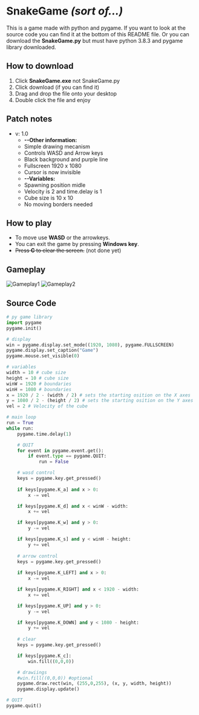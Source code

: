 # SnakeGame *(sort of...)*
This is a game made with python and pygame. If you want to look at the source code you can find it at the bottom of this README file. Or you can download the **SnakeGame.py** but must have python 3.8.3 and pygame library downloaded.

## How to download 
  1. Click **SnakeGame.exe** not SnakeGame.py
  1. Click download (if you can find it)
  1. Drag and drop the file onto your desktop
  1. Double click the file and enjoy

## Patch notes
* v: 1.0
  * **--Other information:**
  * Simple drawing mecanism
  * Controls WASD and Arrow keys
  * Black background and purple line
  * Fullscreen 1920 x 1080
  * Cursor is now invisible
  * **--Variables:**
  * Spawning position midle
  * Velocity is 2 and time.delay is 1
  * Cube size is 10 x 10
  * No moving borders needed

## How to play
* To move use **WASD** or the arrowkeys.
* You can exit the game by pressing **Windows key**.
* ~~Press **C** to clear the screen.~~ (not done yet)

## Gameplay 
![Gameplay1](https://cdn.discordapp.com/attachments/709674549373042692/725004629531820132/Game_23.6.2020_18.08.55.png)
![Gameplay2](https://media.discordapp.net/attachments/709674549373042692/725005915752759316/Game_23.6.2020_17.23.38.png?width=1204&height=677)

## Source Code
``` python
# py game library
import pygame
pygame.init()

# display
win = pygame.display.set_mode((1920, 1080), pygame.FULLSCREEN)
pygame.display.set_caption("Game")
pygame.mouse.set_visible(0)

# variables
width = 10 # cube size
height = 10 # cube size
winW = 1920 # boundaries
winH = 1080 # boundaries
x = 1920 / 2 - (width / 2) # sets the starting osition on the X axes
y = 1080 / 2 - (height / 2) # sets the starting osition on the Y axes
vel = 2 # Velocity of the cube

# main loop
run = True
while run:
    pygame.time.delay(1)

    # QUIT
    for event in pygame.event.get():
        if event.type == pygame.QUIT:
            run = False

    # wasd control
    keys = pygame.key.get_pressed()
    
    if keys[pygame.K_a] and x > 0:  
        x -= vel

    if keys[pygame.K_d] and x < winW - width:  
        x += vel

    if keys[pygame.K_w] and y > 0: 
        y -= vel

    if keys[pygame.K_s] and y < winH - height:
        y += vel
    
    # arrow control
    keys = pygame.key.get_pressed()
    
    if keys[pygame.K_LEFT] and x > 0:  
        x -= vel

    if keys[pygame.K_RIGHT] and x < 1920 - width:  
        x += vel

    if keys[pygame.K_UP] and y > 0: 
        y -= vel

    if keys[pygame.K_DOWN] and y < 1080 - height:
        y += vel
    
    # clear
    keys = pygame.key.get_pressed()

    if keys[pygame.K_c]:
        win.fill((0,0,0))

    # drawiings
    #win.fill((0,0,0)) #optional
    pygame.draw.rect(win, (255,0,255), (x, y, width, height))   
    pygame.display.update() 

# QUIT 
pygame.quit()
```
